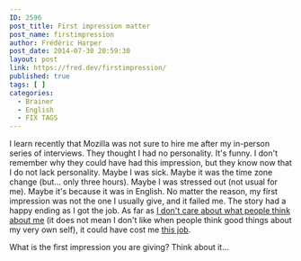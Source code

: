 ```yaml
---
ID: 2596
post_title: First impression matter
post_name: firstimpression
author: Frédéric Harper
post_date: 2014-07-30 20:59:30
layout: post
link: https://fred.dev/firstimpression/
published: true
tags: [ ]
categories:
  - Brainer
  - English
  - FIX TAGS
---
```

I learn recently that Mozilla was not sure to hire me after my in-person series of interviews. They thought I had no personality. It's funny. I don't remember why they could have had this impression, but they know now that I do not lack personality. Maybe I was sick. Maybe it was the time zone change (but... only three hours). Maybe I was stressed out (not usual for me). Maybe it's because it was in English. No matter the reason, my first impression was not the one I usually give, and it failed me. The story had a happy ending as I got the job. As far as <a title="You can’t please everyone, get over it" href="http://fred.dev/you-cant-please-everyone-get-over-it/">I don't care about what people think about me</a> (it does not mean I don't like when people think good things about my very own self), it could have cost me <a title="One year at Mozilla" href="http://fred.dev/one-year-at-mozilla/">this job</a>.

What is the first impression you are giving? Think about it...
